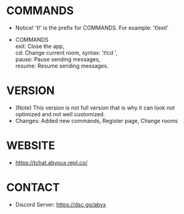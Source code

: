 # COMMANDS

   - Notice! 't!' is the prefix for COMMANDS. For example: 't!exit'

   - COMMANDS  
       exit: Close the app,  
       cd: Change current room, syntax: 't!cd <roomName>',  
       pause: Pause sending messages,  
       resume: Resume sending messages.

# VERSION

   - (Note) This version is not full version that is why it can look not optimized and not well customized.
   - Changes: Added new commands, Register page, Change rooms


# WEBSITE

   - https://tchat.abyoux.repl.co/

# CONTACT

   - Discord Server: https://dsc.gg/abyx

